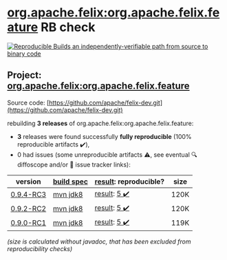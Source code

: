 [org.apache.felix:org.apache.felix.feature](https://search.maven.org/artifact/org.apache.felix/org.apache.felix.feature/) RB check
=======

[![Reproducible Builds](https://reproducible-builds.org/images/logos/rb.svg) an independently-verifiable path from source to binary code](https://reproducible-builds.org/)

## Project: [org.apache.felix:org.apache.felix.feature](https://search.maven.org/artifact/org.apache.felix/org.apache.felix.feature/)

Source code: [https://github.com/apache/felix-dev.git](https://github.com/apache/felix-dev.git)

rebuilding **3 releases** of org.apache.felix:org.apache.felix.feature:
- **3** releases were found successfully **fully reproducible** (100% reproducible artifacts :heavy_check_mark:),
- 0 had issues (some unreproducible artifacts :warning:, see eventual :mag: diffoscope and/or :memo: issue tracker links):

| version | [build spec](/BUILDSPEC.md) | [result](https://reproducible-builds.org/docs/jvm/): reproducible? | size |
| -- | --------- | ------ | -- |
| [0.9.4-RC3](https://search.maven.org/artifact/org.apache.felix/org.apache.felix.feature/0.9.4-RC3/pom) | [mvn jdk8](felix-features-0.9.4-RC3.buildspec) | [result](org.apache.felix.feature-0.9.4-RC3.buildinfo): [5 :heavy_check_mark: ](org.apache.felix.feature-0.9.4-RC3.buildcompare) | 120K |
| [0.9.2-RC2](https://search.maven.org/artifact/org.apache.felix/org.apache.felix.feature/0.9.2-RC2/pom) | [mvn jdk8](felix-features-0.9.2-RC2.buildspec) | [result](org.apache.felix.feature-0.9.2-RC2.buildinfo): [5 :heavy_check_mark: ](org.apache.felix.feature-0.9.2-RC2.buildcompare) | 120K |
| [0.9.0-RC1](https://search.maven.org/artifact/org.apache.felix/org.apache.felix.feature/0.9.0-RC1/pom) | [mvn jdk8](felix-features-0.9.0-RC1.buildspec) | [result](org.apache.felix.feature-0.9.0-RC1.buildinfo): [5 :heavy_check_mark: ](org.apache.felix.feature-0.9.0-RC1.buildcompare) | 119K |

<i>(size is calculated without javadoc, that has been excluded from reproducibility checks)</i>

